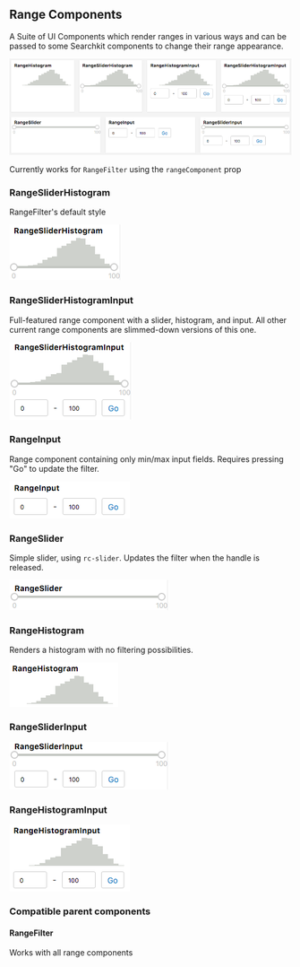 ## Range Components
A Suite of UI Components which render ranges in various ways and can be passed to some Searchkit components to change their range appearance.

<img src="./assets/range-components.png" />

Currently works for `RangeFilter` using the `rangeComponent` prop

### RangeSliderHistogram

RangeFilter's default style

<img src="./assets/range-slider-histogram.png"/>

### RangeSliderHistogramInput

Full-featured range component with a slider, histogram, and input. All other current range components are slimmed-down versions of this one.

<img src="./assets/range-slider-histogram-input.png"/>

### RangeInput

Range component containing only min/max input fields. Requires pressing "Go" to update the filter.

<img src="./assets/range-input.png"/>

### RangeSlider

Simple slider, using `rc-slider`. Updates the filter when the handle is released.

<img src="./assets/range-slider.png"/>

### RangeHistogram

Renders a histogram with no filtering possibilities.

<img src="./assets/range-histogram.png"/>

### RangeSliderInput

<img src="./assets/range-slider-input.png"/>

### RangeHistogramInput

<img src="./assets/range-histogram-input.png"/>

### Compatible parent components

#### RangeFilter

Works with all range components
